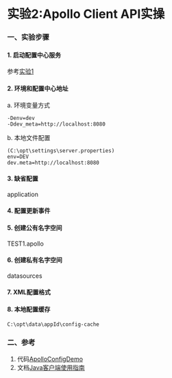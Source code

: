 实验2:Apollo Client API实操
======

### 一、实验步骤

#### 1. 启动配置中心服务
参考[实验1](../lab01)

#### 2. 环境和配置中心地址
a. 环境变量方式

```
-Denv=dev
-Ddev_meta=http://localhost:8080
```

b. 本地文件配置

```
(C:\opt\settings\server.properties)
env=DEV
dev.meta=http://localhost:8080
```

#### 3. 缺省配置
application

#### 4. 配置更新事件
#### 5. 创建公有名字空间

TEST1.apollo

#### 6. 创建私有名字空间

datasources

#### 7. XML配置格式
#### 8. 本地配置缓存

```
C:\opt\data\appId\config-cache
```

### 二、参考

1. 代码[ApolloConfigDemo](https://github.com/ctripcorp/apollo/blob/master/apollo-demo/src/main/java/com/ctrip/framework/apollo/demo/api/ApolloConfigDemo.java)
2. 文档[Java客户端使用指南](https://github.com/ctripcorp/apollo/wiki/Java%E5%AE%A2%E6%88%B7%E7%AB%AF%E4%BD%BF%E7%94%A8%E6%8C%87%E5%8D%97)




